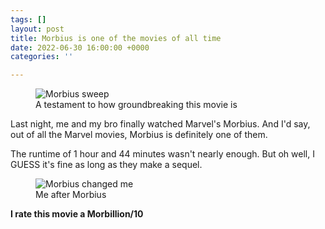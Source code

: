 ```yaml
---
tags: []
layout: post
title: Morbius is one of the movies of all time
date: 2022-06-30 16:00:00 +0000
categories: ''

---
```

<figure> 
<img src="https://cdn.discordapp.com/attachments/749821207800447077/992270356435968101/cover3.jpg" alt="Morbius sweep">
<figcaption>A testament to how groundbreaking this movie is</figcaption>                                                    
</figure>


Last night, me and my bro finally watched Marvel's Morbius. And I'd say, out of all the Marvel movies, Morbius is definitely one of them.

The runtime of 1 hour and 44 minutes wasn't nearly enough. But oh well, I GUESS it's fine as long as they make a sequel.


<figure> 
<img src="https://cdn.discordapp.com/attachments/749821207800447077/992274175748218962/ezgif-5-b701a1102f.gif" alt="Morbius changed me"> 
<figcaption>Me after Morbius</figcaption> 
</figure>


**I rate this movie a Morbillion/10**

